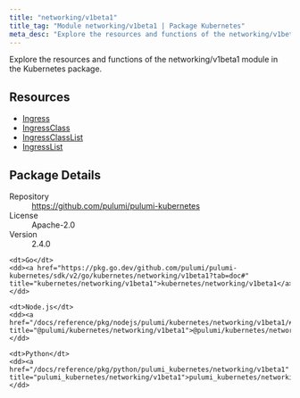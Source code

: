 ```yaml
---
title: "networking/v1beta1"
title_tag: "Module networking/v1beta1 | Package Kubernetes"
meta_desc: "Explore the resources and functions of the networking/v1beta1 module in the Kubernetes package."
---
```


<!-- WARNING: this file was generated by Pulumi Docs Generator. -->
<!-- Do not edit by hand unless you're certain you know what you are doing! -->

Explore the resources and functions of the networking/v1beta1 module in the Kubernetes package.

<h2 id="resources">Resources</h2>
<ul class="api">
    <li><a href="ingress" title="Ingress"><span class="symbol resource"></span>Ingress</a></li>
    <li><a href="ingressclass" title="IngressClass"><span class="symbol resource"></span>IngressClass</a></li>
    <li><a href="ingressclasslist" title="IngressClassList"><span class="symbol resource"></span>IngressClassList</a></li>
    <li><a href="ingresslist" title="IngressList"><span class="symbol resource"></span>IngressList</a></li>
</ul>

<h2 id="package-details">Package Details</h2>
<dl class="package-details">
	<dt>Repository</dt>
	<dd><a href="https://github.com/pulumi/pulumi-kubernetes">https://github.com/pulumi/pulumi-kubernetes</a></dd>
	<dt>License</dt>
	<dd>Apache-2.0</dd>
	<dt>Version</dt>
	<dd>2.4.0</dd>
</dl>



<dl class="tabular">

    <dt>Go</dt>
    <dd><a href="https://pkg.go.dev/github.com/pulumi/pulumi-kubernetes/sdk/v2/go/kubernetes/networking/v1beta1?tab=doc#" title="kubernetes/networking/v1beta1">kubernetes/networking/v1beta1</a></dd>

    <dt>Node.js</dt>
    <dd><a href="/docs/reference/pkg/nodejs/pulumi/kubernetes/networking/v1beta1/#" title="@pulumi/kubernetes/networking/v1beta1">@pulumi/kubernetes/networking/v1beta1</a></dd>

    <dt>Python</dt>
    <dd><a href="/docs/reference/pkg/python/pulumi_kubernetes/networking/v1beta1" title="pulumi_kubernetes/networking/v1beta1">pulumi_kubernetes/networking/v1beta1</a></dd>

</dl>

